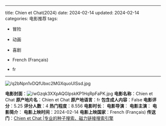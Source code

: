 
---
title: Chien et Chat(2024)
date: 2024-02-14
updated: 2024-02-14
categories: 电影推荐
tags:

- 冒险
- 动画
- 喜剧

- French (Français)
- fr
---

<img src="https://image.tmdb.org/t/p/original/q2bNpn1vDQfUbxc2MGXquoUlSsd.jpg" alt="/q2bNpn1vDQfUbxc2MGXquoUlSsd.jpg" title="/q2bNpn1vDQfUbxc2MGXquoUlSsd.jpg">

**电影封面**：<img src="https://image.tmdb.org/t/p/w200/wGzqk3XXpAQGlpskKP1HqRpFaPK.jpg" alt="/wGzqk3XXpAQGlpskKP1HqRpFaPK.jpg" title="/wGzqk3XXpAQGlpskKP1HqRpFaPK.jpg">
**电影名称**：Chien et Chat
**原产地片名**：Chien et Chat
**原产地语言**：fr
**包含成人内容**：False
**电影评分**：5.25
**评分人数**：4
**热门程度**：8.556
**电影时长**：
**电影导演**：
**电影主演**：
**电影简介**：
**电影上映时间**：2024-02-14
**电影上映国家**：French (Français)
**传送门**：[Chien et Chat |专业的种子搜索、磁力链接搜索引擎](https://movie.amd794.com:2083/?search=Chien%20et%20Chat&ordering=&mode=match_phrase&page_size=10&page=1)

